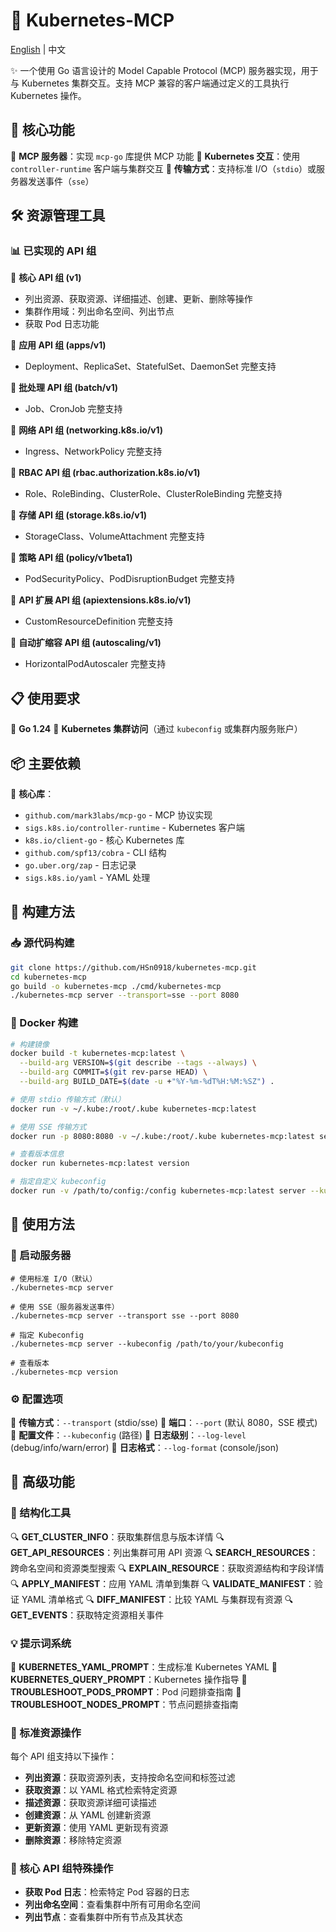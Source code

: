 # 🚀 Kubernetes-MCP

[English](README.md) | 中文

✨ 一个使用 Go 语言设计的 Model Capable Protocol (MCP) 服务器实现，用于与 Kubernetes 集群交互。支持 MCP 兼容的客户端通过定义的工具执行 Kubernetes 操作。

## 📌 核心功能

🔹 **MCP 服务器**：实现 `mcp-go` 库提供 MCP 功能
🔹 **Kubernetes 交互**：使用 `controller-runtime` 客户端与集群交互
🔹 **传输方式**：支持标准 I/O（`stdio`）或服务器发送事件（`sse`）

## 🛠️ 资源管理工具

### 📊 已实现的 API 组

🔸 **核心 API 组 (v1)**
- 列出资源、获取资源、详细描述、创建、更新、删除等操作
- 集群作用域：列出命名空间、列出节点
- 获取 Pod 日志功能

🔸 **应用 API 组 (apps/v1)**
- Deployment、ReplicaSet、StatefulSet、DaemonSet 完整支持

🔸 **批处理 API 组 (batch/v1)**
- Job、CronJob 完整支持

🔸 **网络 API 组 (networking.k8s.io/v1)**
- Ingress、NetworkPolicy 完整支持

🔸 **RBAC API 组 (rbac.authorization.k8s.io/v1)**
- Role、RoleBinding、ClusterRole、ClusterRoleBinding 完整支持

🔸 **存储 API 组 (storage.k8s.io/v1)**
- StorageClass、VolumeAttachment 完整支持

🔸 **策略 API 组 (policy/v1beta1)**
- PodSecurityPolicy、PodDisruptionBudget 完整支持

🔸 **API 扩展 API 组 (apiextensions.k8s.io/v1)**
- CustomResourceDefinition 完整支持

🔸 **自动扩缩容 API 组 (autoscaling/v1)**
- HorizontalPodAutoscaler 完整支持

## 📋 使用要求

📌 **Go 1.24**
📌 **Kubernetes 集群访问**（通过 `kubeconfig` 或集群内服务账户）

## 📦 主要依赖

🧩 **核心库**：
- `github.com/mark3labs/mcp-go` - MCP 协议实现
- `sigs.k8s.io/controller-runtime` - Kubernetes 客户端
- `k8s.io/client-go` - 核心 Kubernetes 库
- `github.com/spf13/cobra` - CLI 结构
- `go.uber.org/zap` - 日志记录
- `sigs.k8s.io/yaml` - YAML 处理

## 🔨 构建方法

### 📥 源代码构建

```bash
git clone https://github.com/HSn0918/kubernetes-mcp.git
cd kubernetes-mcp
go build -o kubernetes-mcp ./cmd/kubernetes-mcp
./kubernetes-mcp server --transport=sse --port 8080
```

### 🐳 Docker 构建

```bash
# 构建镜像
docker build -t kubernetes-mcp:latest \
  --build-arg VERSION=$(git describe --tags --always) \
  --build-arg COMMIT=$(git rev-parse HEAD) \
  --build-arg BUILD_DATE=$(date -u +"%Y-%m-%dT%H:%M:%SZ") .

# 使用 stdio 传输方式（默认）
docker run -v ~/.kube:/root/.kube kubernetes-mcp:latest

# 使用 SSE 传输方式
docker run -p 8080:8080 -v ~/.kube:/root/.kube kubernetes-mcp:latest server --transport=sse

# 查看版本信息
docker run kubernetes-mcp:latest version

# 指定自定义 kubeconfig
docker run -v /path/to/config:/config kubernetes-mcp:latest server --kubeconfig=/config
```

## 🚀 使用方法

### 🔄 启动服务器

```shell
# 使用标准 I/O（默认）
./kubernetes-mcp server

# 使用 SSE（服务器发送事件）
./kubernetes-mcp server --transport sse --port 8080

# 指定 Kubeconfig
./kubernetes-mcp server --kubeconfig /path/to/your/kubeconfig

# 查看版本
./kubernetes-mcp version
```

### ⚙️ 配置选项

🔧 **传输方式**：`--transport` (stdio/sse)
🔧 **端口**：`--port` (默认 8080，SSE 模式)
🔧 **配置文件**：`--kubeconfig` (路径)
🔧 **日志级别**：`--log-level` (debug/info/warn/error)
🔧 **日志格式**：`--log-format` (console/json)

## 🧩 高级功能

### 📝 结构化工具

🔍 **GET_CLUSTER_INFO**：获取集群信息与版本详情
🔍 **GET_API_RESOURCES**：列出集群可用 API 资源
🔍 **SEARCH_RESOURCES**：跨命名空间和资源类型搜索
🔍 **EXPLAIN_RESOURCE**：获取资源结构和字段详情
🔍 **APPLY_MANIFEST**：应用 YAML 清单到集群
🔍 **VALIDATE_MANIFEST**：验证 YAML 清单格式
🔍 **DIFF_MANIFEST**：比较 YAML 与集群现有资源
🔍 **GET_EVENTS**：获取特定资源相关事件

### 💡 提示词系统

🔖 **KUBERNETES_YAML_PROMPT**：生成标准 Kubernetes YAML
🔖 **KUBERNETES_QUERY_PROMPT**：Kubernetes 操作指导
🔖 **TROUBLESHOOT_PODS_PROMPT**：Pod 问题排查指南
🔖 **TROUBLESHOOT_NODES_PROMPT**：节点问题排查指南

### 🔄 标准资源操作

每个 API 组支持以下操作：
- **列出资源**：获取资源列表，支持按命名空间和标签过滤
- **获取资源**：以 YAML 格式检索特定资源
- **描述资源**：获取资源详细可读描述
- **创建资源**：从 YAML 创建新资源
- **更新资源**：使用 YAML 更新现有资源
- **删除资源**：移除特定资源

### 🌟 核心 API 组特殊操作

- **获取 Pod 日志**：检索特定 Pod 容器的日志
- **列出命名空间**：查看集群中所有可用命名空间
- **列出节点**：查看集群中所有节点及其状态
